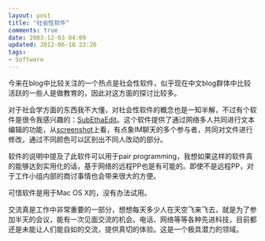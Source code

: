 ```yaml
---
layout: post
title: "社会性软件"
comments: true
date: 2003-12-03 04:09
updated: 2012-06-18 23:26
tags:
- Software
---
```

今来在blog中比较关注的一个热点是社会性软件，似乎现在中文blog群体中比较活跃的一些人是做教育的，因此对这方面的探讨比较多。

对于社会学方面的东西我不大懂，对社会性软件的概念也是一知半解，不过有个软件是很令我感兴趣的：[SubEthaEdit](http://www.codingmonkeys.de/subethaedit/)。这个软件提供了通过网络多人共同进行文本编辑的功能，从[screenshot](http://wwwbruegge.in.tum.de/projects/hydra/subethaedit/screenshots.html)上看，有点象IM聊天的多个参与者，共同对文件进行修改，通过不同颜色可以区别出不同人改动的部分。

软件的说明中提及了此软件可以用于pair programming，我想如果这样的软件真的能够达到实用化的话，基于网络的远程PP也是有可能的。即使不是远程PP，对于工作小组内部的商讨事情也会带来很大的方便。

可惜软件是用于Mac OS X的，没有办法试用。

交流真是工作中非常重要的一部分，想想每天多少人在天空飞来飞去，就是为了参加半天的会议，能有一次见面交流的机会。电话、网络等等各种先进科技，目前都还是未能让人们能自如的交流，提供真切的体验。这是一个极具潜力的领域。
